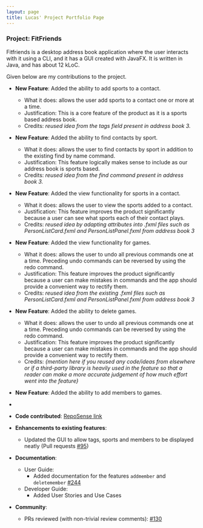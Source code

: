 ```yaml
---
layout: page
title: Lucas' Project Portfolio Page
---
```


### Project: FitFriends

Fitfriends is a desktop address book application where the user interacts with it using a CLI, and it has a GUI created with JavaFX. It is written in Java, and has about 12 kLoC.

Given below are my contributions to the project.

* **New Feature**: Added the ability to add sports to a contact.
  * What it does: allows the user add sports to a contact one or more at a time. 
  * Justification: This is a core feature of the product as it is a sports based address book.
  * Credits: *reused idea from the tags field present in address book 3.*

* **New Feature**: Added the ability to find contacts by sport.
  * What it does: allows the user to find contacts by sport in addition to the existing find by name command.
  * Justification: This feature logically makes sense to include as our address book is sports based.
  * Credits: *reused idea from the find command present in address book 3.*

* **New Feature**: Added the view functionality for sports in a contact.
  * What it does: allows the user to view the sports added to a contact.
  * Justification: This feature improves the product significantly because a user can see what sports each of their contact plays.
  * Credits: *reused idea by adapting attributes into .fxml files such as PersonListCard.fxml and PersonListPanel.fxml from address book 3*

* **New Feature**: Added the view functionality for games.
  * What it does: allows the user to undo all previous commands one at a time. Preceding undo commands can be reversed by using the redo command.
  * Justification: This feature improves the product significantly because a user can make mistakes in commands and the app should provide a convenient way to rectify them.
  * Credits: *reused idea from the existing .fxml files such as PersonListCard.fxml and PersonListPanel.fxml from address book 3*
  
* **New Feature**: Added the ability to delete games.
  * What it does: allows the user to undo all previous commands one at a time. Preceding undo commands can be reversed by using the redo command.
  * Justification: This feature improves the product significantly because a user can make mistakes in commands and the app should provide a convenient way to rectify them.
  * Credits: *{mention here if you reused any code/ideas from elsewhere or if a third-party library is heavily used in the feature so that a reader can make a more accurate judgement of how much effort went into the feature}*

* **New Feature**: Added the ability to add members to games.
* 


* **Code contributed**: [RepoSense link](https://nus-cs2103-ay2425s2.github.io/tp-dashboard/?search=&sort=groupTitle&sortWithin=title&timeframe=commit&mergegroup=&groupSelect=groupByRepos&breakdown=true&checkedFileTypes=docs~functional-code~test-code~other&since=2025-02-21&tabOpen=true&tabType=authorship&tabAuthor=gohlucas&tabRepo=AY2425S2-CS2103T-F12-1%2Ftp%5Bmaster%5D&authorshipIsMergeGroup=false&authorshipFileTypes=docs~functional-code~test-code~other&authorshipIsBinaryFileTypeChecked=false&authorshipIsIgnoredFilesChecked=false)

* **Enhancements to existing features**:
    * Updated the GUI to allow tags, sports and members to be displayed neatly (Pull requests [\#95]())

* **Documentation**:
    * User Guide:
        * Added documentation for the features `addmember` and `deletemember` [\#244]()
    * Developer Guide:
        * Added User Stories and Use Cases

* **Community**:
    * PRs reviewed (with non-trivial review comments): [\#130]()
    


